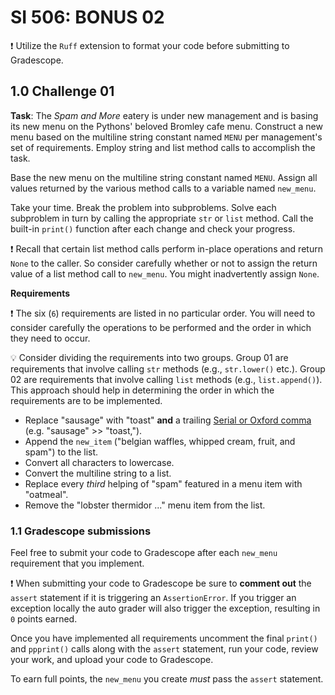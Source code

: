 
# SI 506: BONUS 02

:exclamation: Utilize the `Ruff` extension to format your code before submitting to Gradescope.

## 1.0 Challenge 01

__Task__: The _Spam and More_ eatery is under new management and is basing its new menu on the
Pythons' beloved Bromley cafe menu. Construct a new menu based on the multiline string constant
named `MENU` per management's set of requirements. Employ string and list method calls to accomplish
the task.

Base the new menu on the multiline string constant named `MENU`. Assign all values returned by the
various method calls to a variable named `new_menu`.

Take your time. Break the problem into subproblems. Solve each subproblem in turn by calling the
appropriate `str` or `list` method. Call the built-in `print()` function after each change and check
your progress.

:exclamation: Recall that certain list method calls perform in-place operations and return `None` to
the caller. So consider carefully whether or not to assign the return value of a list method call
to `new_menu`. You might inadvertently assign `None`.

__Requirements__

:exclamation: The six (`6`) requirements are listed in no particular order. You will need to consider
carefully the operations to be performed and the order in which they need to occur.

:bulb: Consider dividing the requirements into two groups. Group 01 are requirements that involve
calling `str` methods (e.g., `str.lower()` etc.). Group 02 are requirements that involve calling
`list` methods (e.g., `list.append()`). This approach should help in determining the order in which
the requirements are to be implemented.

* Replace "sausage" with "toast" __and__ a trailing
  [Serial or Oxford comma](https://en.wikipedia.org/wiki/Serial_comma) (e.g. "sausage" >> "toast,").
* Append the `new_item` ("belgian waffles, whipped cream, fruit, and spam") to the list.
* Convert all characters to lowercase.
* Convert the multiline string to a list.
* Replace every _third_ helping of "spam" featured in a menu item with "oatmeal".
* Remove the "lobster thermidor ..." menu item from the list.

### 1.1 Gradescope submissions

Feel free to submit your code to Gradescope after each `new_menu` requirement that you implement.

:exclamation: When submitting your code to Gradescope be sure to __comment out__ the `assert`
statement if it is triggering an `AssertionError`. If you trigger an exception locally the auto
grader will also trigger the exception, resulting in `0` points earned.

Once you have implemented all requirements uncomment the final `print()` and `ppprint()` calls along
with the `assert` statement, run your code, review your work, and upload your code to Gradescope.

To earn full points, the `new_menu` you create _must_ pass the `assert` statement.
